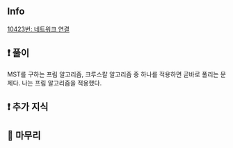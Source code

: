 ## Info

<a href="https://www.acmicpc.net/problem/10423" rel="nofollow">10423번: 네트워크 연결</a>

## ❗ 풀이
MST를 구하는 프림 알고리즘, 크루스칼 알고리즘 중 하나를 적용하면 곧바로 풀리는 문제다. 나는 프림 알고리즘을 적용했다.

## ❗ 추가 지식


## 🙂 마무리

